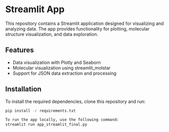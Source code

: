# Streamlit App

This repository contains a Streamlit application designed for visualizing and analyzing data. The app provides functionality for plotting, molecular structure visualization, and data exploration.

## Features

- Data visualization with Plotly and Seaborn
- Molecular visualization using streamlit_molstar
- Support for JSON data extraction and processing

## Installation

To install the required dependencies, clone this repository and run:

```bash
pip install -r requirements.txt

To run the app locally, use the following command:
streamlit run app_streamlit_final.py